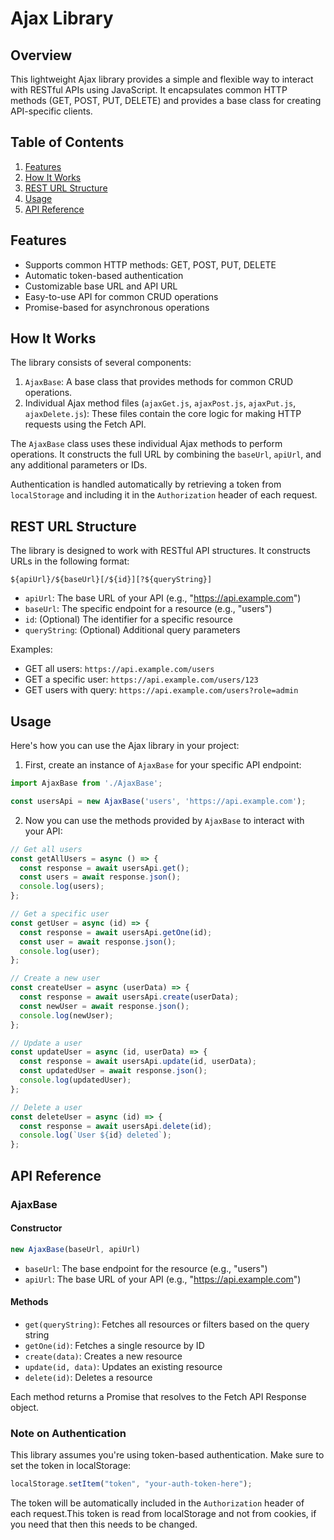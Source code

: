 # Ajax Library

## Overview

This lightweight Ajax library provides a simple and flexible way to interact with RESTful APIs using JavaScript. It encapsulates common HTTP methods (GET, POST, PUT, DELETE) and provides a base class for creating API-specific clients.

## Table of Contents

1. [Features](#features)
2. [How It Works](#how-it-works)
3. [REST URL Structure](#rest-url-structure)
4. [Usage](#usage)
5. [API Reference](#api-reference)

## Features

- Supports common HTTP methods: GET, POST, PUT, DELETE
- Automatic token-based authentication
- Customizable base URL and API URL
- Easy-to-use API for common CRUD operations
- Promise-based for asynchronous operations

## How It Works

The library consists of several components:

1. `AjaxBase`: A base class that provides methods for common CRUD operations.
2. Individual Ajax method files (`ajaxGet.js`, `ajaxPost.js`, `ajaxPut.js`, `ajaxDelete.js`): These files contain the core logic for making HTTP requests using the Fetch API.

The `AjaxBase` class uses these individual Ajax methods to perform operations. It constructs the full URL by combining the `baseUrl`, `apiUrl`, and any additional parameters or IDs.

Authentication is handled automatically by retrieving a token from `localStorage` and including it in the `Authorization` header of each request.

## REST URL Structure

The library is designed to work with RESTful API structures. It constructs URLs in the following format:

```
${apiUrl}/${baseUrl}[/${id}][?${queryString}]
```

- `apiUrl`: The base URL of your API (e.g., "https://api.example.com")
- `baseUrl`: The specific endpoint for a resource (e.g., "users")
- `id`: (Optional) The identifier for a specific resource
- `queryString`: (Optional) Additional query parameters

Examples:
- GET all users: `https://api.example.com/users`
- GET a specific user: `https://api.example.com/users/123`
- GET users with query: `https://api.example.com/users?role=admin`

## Usage

Here's how you can use the Ajax library in your project:

1. First, create an instance of `AjaxBase` for your specific API endpoint:

```javascript
import AjaxBase from './AjaxBase';

const usersApi = new AjaxBase('users', 'https://api.example.com');
```

2. Now you can use the methods provided by `AjaxBase` to interact with your API:

```javascript
// Get all users
const getAllUsers = async () => {
  const response = await usersApi.get();
  const users = await response.json();
  console.log(users);
};

// Get a specific user
const getUser = async (id) => {
  const response = await usersApi.getOne(id);
  const user = await response.json();
  console.log(user);
};

// Create a new user
const createUser = async (userData) => {
  const response = await usersApi.create(userData);
  const newUser = await response.json();
  console.log(newUser);
};

// Update a user
const updateUser = async (id, userData) => {
  const response = await usersApi.update(id, userData);
  const updatedUser = await response.json();
  console.log(updatedUser);
};

// Delete a user
const deleteUser = async (id) => {
  const response = await usersApi.delete(id);
  console.log(`User ${id} deleted`);
};
```

## API Reference

### AjaxBase

#### Constructor

```javascript
new AjaxBase(baseUrl, apiUrl)
```

- `baseUrl`: The base endpoint for the resource (e.g., "users")
- `apiUrl`: The base URL of your API (e.g., "https://api.example.com")

#### Methods

- `get(queryString)`: Fetches all resources or filters based on the query string
- `getOne(id)`: Fetches a single resource by ID
- `create(data)`: Creates a new resource
- `update(id, data)`: Updates an existing resource
- `delete(id)`: Deletes a resource

Each method returns a Promise that resolves to the Fetch API Response object.

### Note on Authentication

This library assumes you're using token-based authentication. Make sure to set the token in localStorage:

```javascript
localStorage.setItem("token", "your-auth-token-here");
```

The token will be automatically included in the `Authorization` header of each request.This token is read from localStorage and not from cookies, if you need that then this needs to be changed.